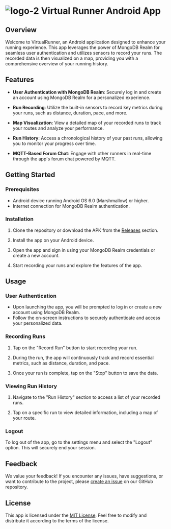 

# ![logo-2](https://github.com/ni-imena/PORA/assets/116105362/e8640afc-eb33-4232-ad1d-e0232452fbd1) Virtual Runner Android App


## Overview

Welcome to VirtualRunner, an Android application designed to enhance your running experience. This app leverages the power of MongoDB Realm for seamless user authentication and utilizes sensors to record your runs. The recorded data is then visualized on a map, providing you with a comprehensive overview of your running history.

## Features

- **User Authentication with MongoDB Realm**: Securely log in and create an account using MongoDB Realm for a personalized experience.

- **Run Recording**: Utilize the built-in sensors to record key metrics during your runs, such as distance, duration, pace, and more.

- **Map Visualization**: View a detailed map of your recorded runs to track your routes and analyze your performance.

- **Run History**: Access a chronological history of your past runs, allowing you to monitor your progress over time.

- **MQTT-Based Forum Chat**: Engage with other runners in real-time through the app's forum chat powered by MQTT.
  

## Getting Started

### Prerequisites

- Android device running Android OS 6.0 (Marshmallow) or higher.
- Internet connection for MongoDB Realm authentication.

### Installation

1. Clone the repository or download the APK from the [Releases](#) section.

2. Install the app on your Android device.

3. Open the app and sign in using your MongoDB Realm credentials or create a new account.

4. Start recording your runs and explore the features of the app.

## Usage

### User Authentication

- Upon launching the app, you will be prompted to log in or create a new account using MongoDB Realm.
- Follow the on-screen instructions to securely authenticate and access your personalized data.

### Recording Runs

1. Tap on the "Record Run" button to start recording your run.

2. During the run, the app will continuously track and record essential metrics, such as distance, duration, and pace.

3. Once your run is complete, tap on the "Stop" button to save the data.

### Viewing Run History

1. Navigate to the "Run History" section to access a list of your recorded runs.

2. Tap on a specific run to view detailed information, including a map of your route.

### Logout

To log out of the app, go to the settings menu and select the "Logout" option. This will securely end your session.

## Feedback

We value your feedback! If you encounter any issues, have suggestions, or want to contribute to the project, please [create an issue](#) on our GitHub repository.

## License

This app is licensed under the [MIT License](LICENSE.md). Feel free to modify and distribute it according to the terms of the license.
